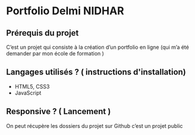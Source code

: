 # Portfolio Delmi NIDHAR



## Prérequis du projet

C’est un projet qui consiste à la création d’un portfolio en ligne (qui m’a été demander par mon école de formation ) 

## Langages utilisés ? ( instructions d'installation)

+ HTML5, CSS3
+ JavaScript


## Responsive ? ( Lancement )

On peut récupère les dossiers du projet sur Github c’est un projet public 
